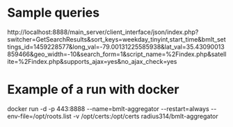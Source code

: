 # Sample queries

http://localhost:8888/main_server/client_interface/json/index.php?switcher=GetSearchResults&sort_keys=weekday_tinyint,start_time&bmlt_settings_id=1459228577&long_val=-79.00131225585938&lat_val=35.43090013859466&geo_width=-10&search_form=1&script_name=%2Findex.php&satellite=%2Findex.php&supports_ajax=yes&no_ajax_check=yes

# Example of a run with docker

docker run -d -p 443:8888 --name=bmlt-aggregator --restart=always --env-file=/opt/roots.list -v /opt/certs:/opt/certs radius314/bmlt-aggregator